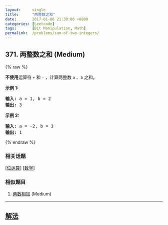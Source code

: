 ```yaml
---
layout:     single
title:      "两整数之和"
date:       2017-01-06 21:30:00 +0800
categories: [Leetcode]
tags:       [Bit Manipulation, Math]
permalink:  /problems/sum-of-two-integers/
---
```


## 371. 两整数之和 (Medium)

{% raw %}

<p><strong>不使用</strong>运算符&nbsp;<code>+</code> 和&nbsp;<code>-</code>&nbsp;​​​​​​​，计算两整数&nbsp;​​​​​​​<code>a</code>&nbsp;、<code>b</code>&nbsp;​​​​​​​之和。</p>

<p><strong>示例 1:</strong></p>

<pre><strong>输入: </strong>a = 1, b = 2
<strong>输出: </strong>3
</pre>

<p><strong>示例 2:</strong></p>

<pre><strong>输入: </strong>a = -2, b = 3
<strong>输出: </strong>1</pre>

{% endraw %}

### 相关话题
  [[位运算](https://github.com/openset/leetcode/tree/master/tag/bit-manipulation/README.md)]
  [[数学](https://github.com/openset/leetcode/tree/master/tag/math/README.md)]

### 相似题目
  1. [两数相加](/problems/add-two-numbers) (Medium)

---

## [解法](https://github.com/openset/leetcode/tree/master/problems/sum-of-two-integers)
